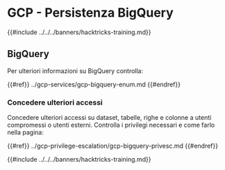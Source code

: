 # GCP - Persistenza BigQuery

{{#include ../../../banners/hacktricks-training.md}}

## BigQuery

Per ulteriori informazioni su BigQuery controlla:

{{#ref}}
../gcp-services/gcp-bigquery-enum.md
{{#endref}}

### Concedere ulteriori accessi

Concedere ulteriori accessi su dataset, tabelle, righe e colonne a utenti compromessi o utenti esterni. Controlla i privilegi necessari e come farlo nella pagina:

{{#ref}}
../gcp-privilege-escalation/gcp-bigquery-privesc.md
{{#endref}}

{{#include ../../../banners/hacktricks-training.md}}
